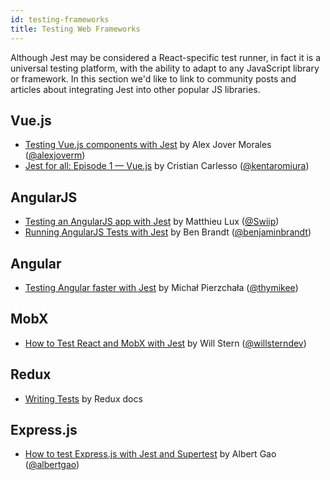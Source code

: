 ```yaml
---
id: testing-frameworks
title: Testing Web Frameworks
---
```


Although Jest may be considered a React-specific test runner, in fact it is a universal testing platform, with the ability to adapt to any JavaScript library or framework. In this section we'd like to link to community posts and articles about integrating Jest into other popular JS libraries.

## Vue.js

- [Testing Vue.js components with Jest](https://alexjoverm.github.io/series/Unit-Testing-Vue-js-Components-with-the-Official-Vue-Testing-Tools-and-Jest/) by Alex Jover Morales ([@alexjoverm](https://twitter.com/alexjoverm))
- [Jest for all: Episode 1 — Vue.js](https://medium.com/@kentaromiura_the_js_guy/jest-for-all-episode-1-vue-js-d616bccbe186#.d573vrce2) by Cristian Carlesso ([@kentaromiura](https://twitter.com/kentaromiura))

## AngularJS

- [Testing an AngularJS app with Jest](https://medium.com/aya-experience/testing-an-angularjs-app-with-jest-3029a613251) by Matthieu Lux ([@Swiip](https://twitter.com/Swiip))
- [Running AngularJS Tests with Jest](https://engineering.talentpair.com/running-angularjs-tests-with-jest-49d0cc9c6d26) by Ben Brandt ([@benjaminbrandt](https://twitter.com/benjaminbrandt))

## Angular

- [Testing Angular faster with Jest](https://www.xfive.co/blog/testing-angular-faster-jest/) by Michał Pierzchała ([@thymikee](https://twitter.com/thymikee))

## MobX

- [How to Test React and MobX with Jest](https://semaphoreci.com/community/tutorials/how-to-test-react-and-mobx-with-jest) by Will Stern ([@willsterndev](https://twitter.com/willsterndev))

## Redux

- [Writing Tests](https://redux.js.org/recipes/writing-tests) by Redux docs

## Express.js

- [How to test Express.js with Jest and Supertest](http://www.albertgao.xyz/2017/05/24/how-to-test-expressjs-with-jest-and-supertest/) by Albert Gao ([@albertgao](https://twitter.com/albertgao))
